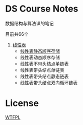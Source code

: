 # DS Course Notes

数据结构与算法课的笔记

目前共66个

1. [线性表](/linearList.md)
    - [线性表静态顺序存储](/linearList.md#静态存储顺序线性表)
    - 线性表动态顺序存储
    - 线性表不带头结点单链表
    - 线性表带头结点单链表
    - 线性表带头结点静态链表
    - 线性表带头结点双向循环链表

# License
[WTFPL](http://www.wtfpl.net/txt/copying/)
